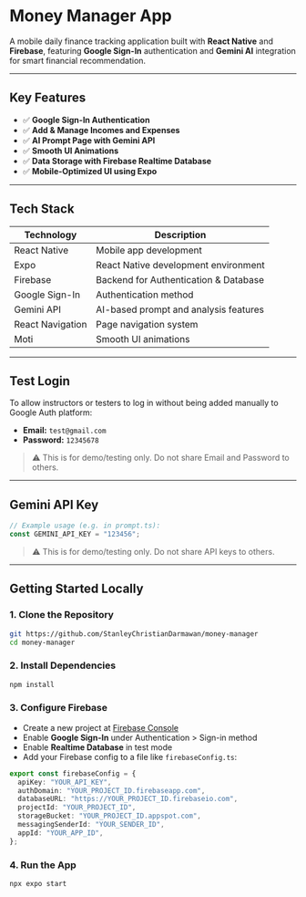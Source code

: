 # Money Manager App

A mobile daily finance tracking application built with **React Native** and **Firebase**, featuring **Google Sign-In** authentication and **Gemini AI** integration for smart financial recommendation.

---

## Key Features

* ✅ **Google Sign-In Authentication**
* ✅ **Add & Manage Incomes and Expenses**
* ✅ **AI Prompt Page with Gemini API**
* ✅ **Smooth UI Animations**
* ✅ **Data Storage with Firebase Realtime Database**
* ✅ **Mobile-Optimized UI using Expo**

---

## Tech Stack

| Technology       | Description                           |
| ---------------- | ------------------------------------- |
| React Native     | Mobile app development                |
| Expo             | React Native development environment  |
| Firebase         | Backend for Authentication & Database |
| Google Sign-In   | Authentication method                 |
| Gemini API       | AI-based prompt and analysis features |
| React Navigation | Page navigation system                |
| Moti             | Smooth UI animations                  |

---

## Test Login

To allow instructors or testers to log in without being added manually to Google Auth platform:

* **Email:** `test@gmail.com`
* **Password:** `12345678`

> ⚠️ This is for demo/testing only. Do not share Email and Password to others.

---

## Gemini API Key

```ts
// Example usage (e.g. in prompt.ts):
const GEMINI_API_KEY = "123456";
```

> ⚠️ This is for demo/testing only. Do not share API keys to others.

---

## Getting Started Locally

### 1. Clone the Repository

```bash
git https://github.com/StanleyChristianDarmawan/money-manager
cd money-manager
```

### 2. Install Dependencies

```bash
npm install
```

### 3. Configure Firebase

* Create a new project at [Firebase Console](https://console.firebase.google.com)
* Enable **Google Sign-In** under Authentication > Sign-in method
* Enable **Realtime Database** in test mode
* Add your Firebase config to a file like `firebaseConfig.ts`:

```ts
export const firebaseConfig = {
  apiKey: "YOUR_API_KEY",
  authDomain: "YOUR_PROJECT_ID.firebaseapp.com",
  databaseURL: "https://YOUR_PROJECT_ID.firebaseio.com",
  projectId: "YOUR_PROJECT_ID",
  storageBucket: "YOUR_PROJECT_ID.appspot.com",
  messagingSenderId: "YOUR_SENDER_ID",
  appId: "YOUR_APP_ID",
};
```

### 4. Run the App

```bash
npx expo start
```